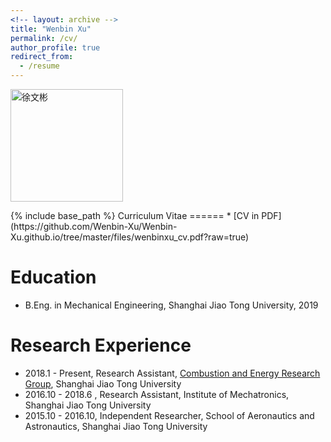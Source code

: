 ```yaml
---
<!-- layout: archive -->
title: "Wenbin Xu"
permalink: /cv/
author_profile: true
redirect_from:
  - /resume
---
```


<p align="left">
  <img src="https://github.com/Wenbin-Xu/Wenbin-Xu.github.io/blob/master/images/signature.jpg?raw=true" alt="徐文彬" style="width: 180px;"/> 
</p>
{% include base_path %}
Curriculum Vitae
======
* [CV in PDF](https://github.com/Wenbin-Xu/Wenbin-Xu.github.io/tree/master/files/wenbinxu_cv.pdf?raw=true)

Education
======
* B.Eng. in Mechanical Engineering, Shanghai Jiao Tong University, 2019



Research Experience
======
* 2018.1  - Present, Research Assistant, [Combustion and Energy Research Group](http://combustion.sjtu.edu.cn/home/?version=en), Shanghai Jiao Tong University
* 2016.10 - 2018.6 , Research Assistant, Institute of Mechatronics, Shanghai Jiao Tong University
* 2015.10 - 2016.10, Independent Researcher, School of Aeronautics and Astronautics, Shanghai Jiao Tong University

